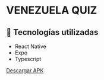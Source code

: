 # VENEZUELA QUIZ

## 🚀 Tecnologías utilizadas
- React Native
- Expo
- Typescript

[Descargar APK](https://drive.google.com/file/d/14GY3AN6SdeM9Se7bQjXM3P3DSG-AyVkW/view)
